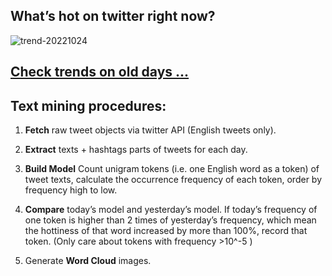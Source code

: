 ## What’s hot on twitter right now?

![trend-20221024][wordcloud]

[wordcloud]: https://raw.githubusercontent.com/xdqc/tweet-trend-everyday/master/word-cloud/trend-20221024.png?token=AF5V4P7ADR6KQBZ4CEDTNIK6AXRMU "trend-20221024"

## [Check trends on old days ...](https://github.com/xdqc/tweet-trend-everyday/tree/master/word-cloud)

## Text mining procedures:

1. **Fetch** raw tweet objects via twitter API (English tweets only).

2. **Extract** texts + hashtags parts of tweets for each day.

3. **Build Model** Count unigram tokens (i.e. one English word as a token) of tweet texts, calculate the occurrence frequency of each token, order by frequency high to low.

4. **Compare** today’s model and yesterday’s model. If today’s frequency of one token is higher than 2 times of yesterday’s frequency, which mean the hottiness of that word increased by more than 100%, record that token. (Only care about tokens with frequency >10^-5 )

5. Generate **Word Cloud** images.
